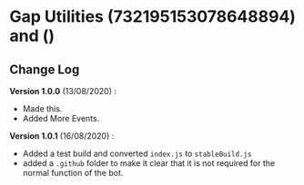 # Gap Utilities (732195153078648894) and ()

## Change Log

**Version 1.0.0** (13/08/2020) :

* Made this.
* Added More Events.

**Version 1.0.1** (16/08/2020) :

* Added a test build and converted `index.js` to `stableBuild.js`
* added a `.github` folder to make it clear that it is not required for the normal function of the bot.
